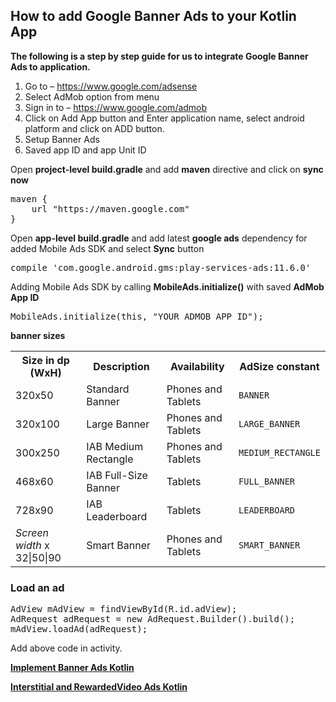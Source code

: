 <h2>How to add Google Banner Ads to your Kotlin App</h2>
<b>The following is a step by step guide for us to integrate Google Banner Ads to application.</b>

1. Go to – https://www.google.com/adsense
2. Select AdMob option from menu
3. Sign in to – https://www.google.com/admob
4. Click on Add App button and Enter application name, select android platform and click on ADD button.
5. Setup Banner Ads 
6. Saved app ID and app Unit ID

Open <strong>project-level build.gradle</strong> and add <strong>maven</strong> directive and click on <strong>sync now </strong>
<pre>maven {
    url "https://maven.google.com"
}</pre>

Open <strong>app-level build.gradle</strong> and add latest <strong>google ads</strong> dependency for added Mobile Ads SDK and select <strong>Sync</strong> button
<pre>compile 'com.google.android.gms:play-services-ads:11.6.0'</pre>

Adding Mobile Ads SDK by calling <strong>MobileAds.initialize()</strong> with saved <strong>AdMob App ID</strong>
<pre>MobileAds.initialize(this, "YOUR_ADMOB_APP_ID");
</pre>

<strong>banner sizes</strong>
<table>
<tbody>
<tr>
<th>Size in dp (WxH)</th>
<th>Description</th>
<th>Availability</th>
<th>AdSize constant</th>
</tr>
<tr>
<td>320x50</td>
<td>Standard Banner</td>
<td>Phones and Tablets</td>
<td><code>BANNER</code></td>
</tr>
<tr>
<td>320x100</td>
<td>Large Banner</td>
<td>Phones and Tablets</td>
<td><code>LARGE_BANNER</code></td>
</tr>
<tr>
<td>300x250</td>
<td>IAB Medium Rectangle</td>
<td>Phones and Tablets</td>
<td><code>MEDIUM_RECTANGLE</code></td>
</tr>
<tr>
<td>468x60</td>
<td>IAB Full-Size Banner</td>
<td>Tablets</td>
<td><code>FULL_BANNER</code></td>
</tr>
<tr>
<td>728x90</td>
<td>IAB Leaderboard</td>
<td>Tablets</td>
<td><code>LEADERBOARD</code></td>
</tr>
<tr>
<td><i>Screen width</i> x 32|50|90</td>
<td>Smart Banner</td>
<td>Phones and Tablets</td>
<td><code>SMART_BANNER</code></td>
</tr>
</tbody>
</table>

<h3 id="load_an_ad">Load an ad</h3>

<pre>AdView mAdView = findViewById(R.id.adView);
AdRequest adRequest = new AdRequest.Builder().build();
mAdView.loadAd(adRequest);
</pre>

Add above code in activity.

<a href="http://tutorialstack.in/google-banner-ads-kotlin-admob" target="_blank" rel="noopener"><strong>Implement Banner Ads Kotlin</strong></a>

<a href="https://tutorialstack.in/google-banner-interstitial-rewardedvideo-ads-kotlin" target="_blank" rel="noopener"><strong>Interstitial and RewardedVideo Ads Kotlin</strong></a>




